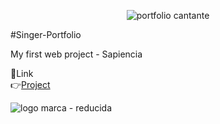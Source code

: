 
<div align="center"> 
  
![portfolio cantante](https://github.com/DIGORACCOON4279/MaikyFlowerzGUI/assets/88150970/da9dfb97-dcce-4242-873a-1b394f2e73da)

</div>

#Singer-Portfolio

My first web project - Sapiencia

🚀Link </br>
👉[Project](https://maikyflowerz.000webhostapp.com/)


![logo marca - reducida](https://github.com/DIGORACCOON4279/MaikyFlowerzGUI/assets/88150970/62832fcf-5398-482f-ae90-15442d599760)
